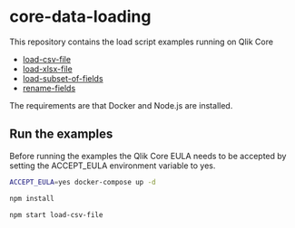 # core-data-loading
This repository contains the load script examples running on Qlik Core

- [load-csv-file](./scripts/load-csv-file)
- [load-xlsx-file](./scripts/load-xlsx-file)
- [load-subset-of-fields](./scripts/load-subset-of-fields)
- [rename-fields](./scripts/rename-fields)

The requirements are that Docker and Node.js are installed.

## Run the examples

Before running the examples the Qlik Core EULA needs to be accepted by setting the ACCEPT_EULA environment variable to yes.

```sh
ACCEPT_EULA=yes docker-compose up -d

npm install

npm start load-csv-file
```
